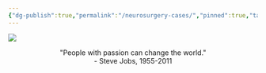 ```yaml
---
{"dg-publish":true,"permalink":"/neurosurgery-cases/","pinned":true,"tags":["gardenEntry"],"created":"2023-05-27T13:58:35.000-07:00","updated":"2023-10-31T11:34:29.315-07:00"}
---
```



![](https://i.imgur.com/IZjeaVG.png)

<div align="center">
"People with passion can change the world."<br>
- Steve Jobs, 1955-2011
</div>